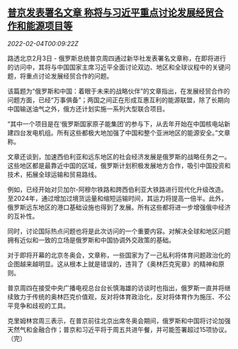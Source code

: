 <!--1643934662000-->
[普京发表署名文章 称将与习近平重点讨论发展经贸合作和能源项目等](https://cn.reuters.com/article/putin-china-russia-cooperations-0203-thu-idCNKBS2K9004)
------

<div><i>2022-02-04T00:09:22Z</i></div><p>路透北京2月3日 - 俄罗斯总统普京周四通过新华社发表署名文章称，在即将进行的访问中，其将与中国国家主席习近平全面讨论双边、地区和全球议程中的关键问题，将重点讨论发展经贸合作的问题。</p><p>该篇题为“俄罗斯和中国：着眼于未来的战略伙伴”的文章指出，在发展经贸合作的问题方面，已经“万事俱备”；两国之间正在形成互惠互利的能源联盟，除了长期向中国输送油气之外，俄方还计划实施一系列大型联合项目。</p><p>“其中一个项目是在‘俄罗斯国家原子能集团’的参与下，从去年开始在中国核电站新建四台发电机组。所有这些都极大地加强了中国和整个亚洲地区的能源安全。”文章称。</p><p>文章还谈到，加速西伯利亚和远东地区的社会经济发展是俄罗斯的战略任务之一。这些地区都是最靠近中国的区域，俄罗斯计划积极发展地方合作，吸引中国投资和技术，拓展全球运输和贸易路线。</p><p>例如，已经开始对贝加尔-阿穆尔铁路和跨西伯利亚大铁路进行现代化升级改造。至2024年，通过增加过境货运量和缩短运输时间，其运力将提高一倍半。此外，俄罗斯远东地区的港口基础设施也得到了发展。所有这些都将进一步增强俄中经济的互补性。</p><p>同时，讨论国际热点问题也将是此次访问的一个重要内容。对解决全球和地区问题拥有近似和一致的立场是俄罗斯和中国协调外交政策的基础。</p><p>对于即将开幕的北京冬奥会，文章称，一些国家为了一己私利将体育问题政治化的企图越来越明显。这从根本上就是错误的，违背了《奥林匹克宪章》的精神和原则。</p><p>普京周四在接受中央广播电视总台台长慎海雄的访谈时也指出，俄罗斯一直并将继续致力于传统的奥林匹克价值观，反对将体育政治化，反对将体育作为施压、不公平竞争和歧视的工具。</p><p>克里姆林宫周三表示，在普京前往北京出席冬奥会期间，俄罗斯和中国将讨论加强天然气和金融合作；普京和习近平将于周五共进午餐，并可能签署超过15项协议。（完）</p>
